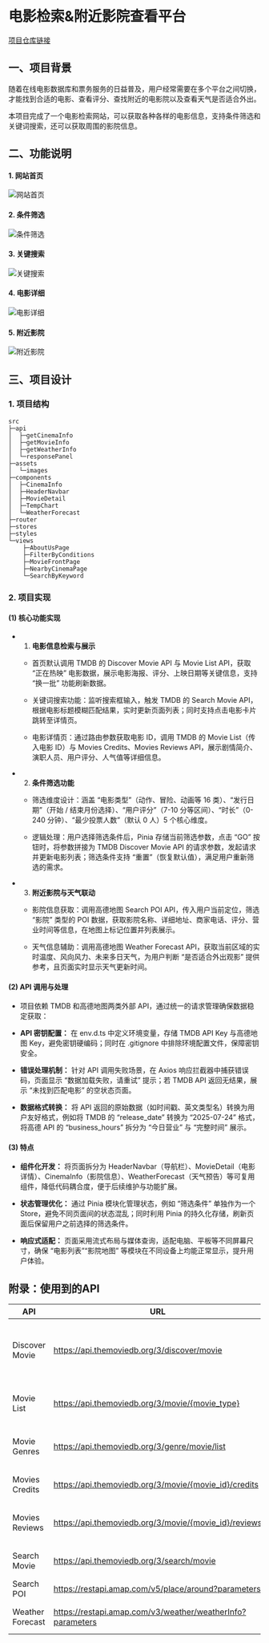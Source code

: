 # 电影检索&附近影院查看平台

[项目仓库链接](https://github.com/Muoow/Movie_Explorer)

## 一、项目背景

随着在线电影数据库和票务服务的日益普及，用户经常需要在多个平台之间切换，才能找到合适的电影、查看评分、查找附近的电影院以及查看天气是否适合外出。

本项目完成了一个电影检索网站，可以获取各种各样的电影信息，支持条件筛选和关键词搜索，还可以获取周围的影院信息。

## 二、功能说明

#### 1. 网站首页

![网站首页](./assets/frontpage.png)

#### 2. 条件筛选

![条件筛选](./assets/filterbyconditions.png)

#### 3. 关键搜索

![关键搜索](./assets/searchbykeyword.png)

#### 4. 电影详细

![电影详细](./assets/detailedmovie.png)

#### 5. 附近影院

![附近影院](./assets/nearbycenima.png)

## 三、项目设计

### 1. 项目结构

```
src
├─api
│  ├─getCinemaInfo
│  ├─getMovieInfo
│  ├─getWeatherInfo
│  └─responsePanel
├─assets
│  └─images
├─components
│  ├─CinemaInfo
│  ├─HeaderNavbar
│  ├─MovieDetail
│  ├─TempChart
│  └─WeatherForecast
├─router
├─stores
├─styles
└─views
    ├─AboutUsPage
    ├─FilterByConditions
    ├─MovieFrontPage
    ├─NearbyCinemaPage
    └─SearchByKeyword
```

### 2. 项目实现

#### (1) 核心功能实现

* 1. **电影信息检索与展示**

    * 首页默认调用 TMDB 的 Discover Movie API 与 Movie List API，获取 “正在热映” 电影数据，展示电影海报、评分、上映日期等关键信息，支持 “换一批” 功能刷新数据。

    * 关键词搜索功能：监听搜索框输入，触发 TMDB 的 Search Movie API，根据电影标题模糊匹配结果，实时更新页面列表；同时支持点击电影卡片跳转至详情页。

    * 电影详情页：通过路由参数获取电影 ID，调用 TMDB 的 Movie List（传入电影 ID）与 Movies Credits、Movies Reviews API，展示剧情简介、演职人员、用户评分、人气值等详细信息。

* 2. **条件筛选功能**

    * 筛选维度设计：涵盖 “电影类型”（动作、冒险、动画等 16 类）、“发行日期”（开始 / 结束月份选择）、“用户评分”（7-10 分等区间）、“时长”（0-240 分钟）、“最少投票人数”（默认 0 人）5 个核心维度。

    * 逻辑处理：用户选择筛选条件后，Pinia 存储当前筛选参数，点击 “GO” 按钮时，将参数拼接为 TMDB Discover Movie API 的请求参数，发起请求并更新电影列表；筛选条件支持 “重置”（恢复默认值），满足用户重新筛选的需求。

* 3. **附近影院与天气联动**

    * 影院信息获取：调用高德地图 Search POI API，传入用户当前定位，筛选 “影院” 类型的 POI 数据，获取影院名称、详细地址、商家电话、评分、营业时间等信息，在地图上标记位置并列表展示。

    * 天气信息辅助：调用高德地图 Weather Forecast API，获取当前区域的实时温度、风向风力、未来多日天气，为用户判断 “是否适合外出观影” 提供参考，且页面实时显示天气更新时间。

#### (2) API 调用与处理

* 项目依赖 TMDB 和高德地图两类外部 API，通过统一的请求管理确保数据稳定获取：

* **API 密钥配置：** 在 env.d.ts 中定义环境变量，存储 TMDB API Key 与高德地图 Key，避免密钥硬编码；同时在 .gitignore 中排除环境配置文件，保障密钥安全。

* **错误处理机制：** 针对 API 调用失败场景，在 Axios 响应拦截器中捕获错误码，页面显示 “数据加载失败，请重试” 提示；若 TMDB API 返回无结果，展示 “未找到匹配电影” 的空状态页面。

* **数据格式转换：** 将 API 返回的原始数据（如时间戳、英文类型名）转换为用户友好格式，例如将 TMDB 的 “release_date” 转换为 “2025-07-24” 格式，将高德 API 的 “business_hours” 拆分为 “今日营业” 与 “完整时间” 展示。

#### (3) 特点

* **组件化开发：** 将页面拆分为 HeaderNavbar（导航栏）、MovieDetail（电影详情）、CinemaInfo（影院信息）、WeatherForecast（天气预告）等可复用组件，降低代码耦合度，便于后续维护与功能扩展。

* **状态管理优化：** 通过 Pinia 模块化管理状态，例如 “筛选条件” 单独作为一个 Store，避免不同页面间的状态混乱；同时利用 Pinia 的持久化存储，刷新页面后保留用户之前选择的筛选条件。

* **响应式适配：** 页面采用流式布局与媒体查询，适配电脑、平板等不同屏幕尺寸，确保 “电影列表”“影院地图” 等模块在不同设备上均能正常显示，提升用户体验。

## 附录：使用到的API

| API              | URL                                                        | Description                                                  |
| ---------------- | ---------------------------------------------------------- | ------------------------------------------------------------ |
| Discover Movie   | https://api.themoviedb.org/3/discover/movie                | Find movies using over 30 filters and sort options.          |
| Movie List       | https://api.themoviedb.org/3/movie/{movie_type}            | Get different kinds of movies.                               |
| Movie Genres     | https://api.themoviedb.org/3/genre/movie/list              | Get the list of official genres for movies.                  |
| Movies Credits   | https://api.themoviedb.org/3/movie/{movie_id}/credits      | Get the credits for a movie.                                 |
| Movies Reviews   | https://api.themoviedb.org/3/movie/{movie_id}/reviews      | Get the user reviews for a movie.                            |
| Search Movie     | https://api.themoviedb.org/3/search/movie                  | Search for movies by their titles.                           |
| Search POI       | https://restapi.amap.com/v5/place/around?parameters        | Get the POIs                                                 |
| Weather Forecast | https://restapi.amap.com/v3/weather/weatherInfo?parameters | Get the weather forecast.                                    |
